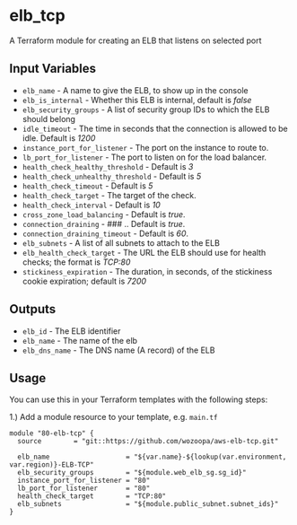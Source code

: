 elb_tcp
========
A Terraform module for creating an ELB that listens on selected port

Input Variables
---------------
- `elb_name` - A name to give the ELB, to show up in the console
- `elb_is_internal` - Whether this ELB is internal, default is *false*
- `elb_security_groups` - A list of security group IDs to which the ELB should belong
- `idle_timeout` - The time in seconds that the connection is allowed to be idle. Default is *1200*
- `instance_port_for_listener` - The port on the instance to route to.
- `lb_port_for_listener` - The port to listen on for the load balancer.
- `health_check_healthy_threshold` - Default is *3*
- `health_check_unhealthy_threshold` - Default is *5*
- `health_check_timeout` - Default is *5*
- `health_check_target` - The target of the check.
- `health_check_interval` - Default is *10*
- `cross_zone_load_balancing` -  Default is *true*.
- `connection_draining` - ### .. Default is *true*.
- `connection_draining_timeout` -  Default is *60*.
- `elb_subnets` - A list of all subnets to attach to the ELB
- `elb_health_check_target` - The URL the ELB should use for health checks; the format is *TCP:80*
- `stickiness_expiration` - The duration, in seconds, of the stickiness cookie expiration; default is *7200*

Outputs
-------
- `elb_id` - The ELB identifier
- `elb_name` - The name of the elb
- `elb_dns_name` - The DNS name (A record) of the ELB

Usage
-----
You can use this in your Terraform templates with the following steps:

1.) Add a module resource to your template, e.g. `main.tf`
```
module "80-elb-tcp" {
  source        = "git::https://github.com/wozoopa/aws-elb-tcp.git"

  elb_name                   = "${var.name}-${lookup(var.environment, var.region)}-ELB-TCP"
  elb_security_groups        = "${module.web_elb_sg.sg_id}"
  instance_port_for_listener = "80"
  lb_port_for_listener       = "80"
  health_check_target        = "TCP:80"
  elb_subnets                = "${module.public_subnet.subnet_ids}"
}
```

